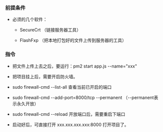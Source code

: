 ### 前提条件
+ 必须的几个软件：

    - SecureCrt （链接服务器工具）

    - FlashFxp （把本地打包好的文件上传到服务器的工具）

### 指令

+ 把文件上传上去之后，要运行：pm2 start app.js --name="xxx"

+ 把项目挂上后，需要开启防火墙。

+ sudo firewall-cmd --list-all  查看当前已开启的端口

+ sudo firewall-cmd --add-port=8000/tcp --permanent    （--permanent表示永久开放）

+ sudo firewall-cmd --reload 开放端口后，需要重启下端口

+ 启动好后，可直接打开 xxx.xxx.xxx.xxx:8000 打开项目了。
